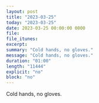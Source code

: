 ```yaml
---
layout: post
title: "2023-03-25"
today: "2023-03-25"
date: 2023-03-25 00:00:00 0000
file:
file_itunes:
excerpt:
summary: "Cold hands, no gloves."
message: "Cold hands, no gloves."
duration: "01:00"
length: "11444"
explicit: "no"
block: "no"
---
```

Cold hands, no gloves.


